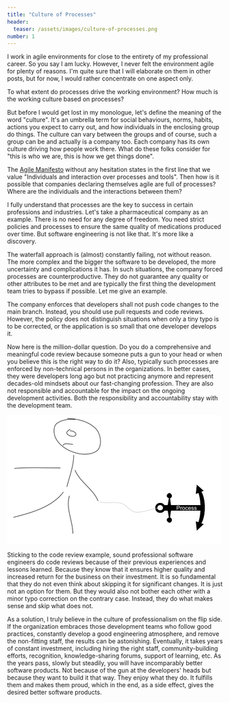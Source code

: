 ```yaml
---
title: "Culture of Processes"
header:
  teaser: /assets/images/culture-of-processes.png
number: 1
---
```

I work in agile environments for close to the entirety of my professional career. So you say I am lucky. However, I never felt the environment agile for plenty of reasons. I'm quite sure that I will elaborate on them in other posts, but for now, I would rather concentrate on one aspect only.

To what extent do processes drive the working environment? How much is the working culture based on processes? 

But before I would get lost in my monologue, let's define the meaning of the word "culture". It's an umbrella term for social behaviours, norms, habits, actions you expect to carry out, and how individuals in the enclosing group do things. The culture can vary between the groups and of course, such a group can be and actually is a company too. Each company has its own culture driving how people work there. What do these folks consider for "this is who we are, this is how we get things done".

The [Agile Manifesto](https://agilemanifesto.org/) without any hesitation states in the first line that we value "Individuals and interaction over processes and tools". Then how is it possible that companies declaring themselves agile are full of processes? Where are the individuals and the interactions between them?

I fully understand that processes are the key to success in certain professions and industries. Let's take a pharmaceutical company as an example. There is no need for any degree of freedom. You need strict policies and processes to ensure the same quality of medications produced over time. But software engineering is not like that. It's more like a discovery.

The waterfall approach is (almost) constantly failing, not without reason. The more complex and the bigger the software to be developed, the more uncertainty and complications it has. In such situations, the company forced processes are counterproductive. They do not guarantee any quality or other attributes to be met and are typically the first thing the development team tries to bypass if possible. Let me give an example. 

The company enforces that developers shall not push code changes to the main branch. Instead, you should use pull requests and code reviews. However, the policy does not distinguish situations when only a tiny typo is to be corrected, or the application is so small that one developer develops it.

Now here is the million-dollar question. Do you do a comprehensive and meaningful code review because someone puts a gun to your head or when you believe this is the right way to do it? Also, typically such processes are enforced by non-technical persons in the organizations. In better cases, they were developers long ago but not practicing anymore and represent decades-old mindsets about our fast-changing profession. They are also not responsible and accountable for the impact on the ongoing development activities. Both the responsibility and accountability stay with the development team.

![](/assets/images/culture-of-processes.png)

Sticking to the code review example, sound professional software engineers do code reviews because of their previous experiences and lessons learned. Because they know that it ensures higher quality and increased return for the business on their investment. It is so fundamental that they do not even think about skipping it for significant changes. It is just not an option for them. But they would also not bother each other with a minor typo correction on the contrary case. Instead, they do what makes sense and skip what does not. 

As a solution, I truly believe in the culture of professionalism on the flip side. If the organization embraces those development teams who follow good practices, constantly develop a good engineering atmosphere, and remove the non-fitting staff, the results can be astonishing. Eventually, it takes years of constant investment, including hiring the right staff, community-building efforts, recognition, knowledge-sharing forums, support of learning, etc. As the years pass, slowly but steadily, you will have incomparably better software products. Not because of the gun at the developers' heads but because they want to build it that way. They enjoy what they do. It fulfills them and makes them proud, which in the end, as a side effect, gives the desired better software products. 